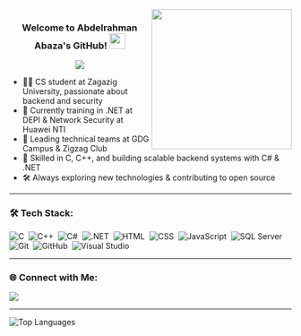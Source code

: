 <img width="250" align="right" src="https://c.tenor.com/_DOBjnGspYAAAAAM/code-coding.gif">

<h3 align="center">
  Welcome to Abdelrahman Abaza's GitHub!
  <img src="https://media.giphy.com/media/hvRJCLFzcasrR4ia7z/giphy.gif" width="28">
</h3>

<p align="center">
  <a href="https://github.com/DenverCoder1/readme-typing-svg">
    <img src="https://readme-typing-svg.herokuapp.com/?lines=.NET%20Developer%20%7C%20Cybersecurity%20Trainee;C%20%26%20C++%20Programmer;Always%20learning%20and%20building%20real%20projects!&font=Fira%20Code&center=true&width=500&height=45&color=00BFFF&vCenter=true&size=22">
  </a>
</p>

- 👨‍💻 CS student at Zagazig University, passionate about backend and security
- 🧠 Currently training in .NET at DEPI & Network Security at Huawei NTI
- 🚀 Leading technical teams at GDG Campus & Zigzag Club
- 🎯 Skilled in C, C++, and building scalable backend systems with C# & .NET
- 🛠️ Always exploring new technologies & contributing to open source

---

### 🛠️ Tech Stack:
![C](https://img.shields.io/badge/-C-05122A?style=flat&logo=c)&nbsp;
![C++](https://img.shields.io/badge/-C++-05122A?style=flat&logo=c%2B%2B)&nbsp;
![C#](https://img.shields.io/badge/-CSharp-05122A?style=flat&logo=csharp)&nbsp;
![.NET](https://img.shields.io/badge/-.NET-05122A?style=flat&logo=dotnet)&nbsp;
![HTML](https://img.shields.io/badge/-HTML5-05122A?style=flat&logo=html5)&nbsp;
![CSS](https://img.shields.io/badge/-CSS-05122A?style=flat&logo=css3)&nbsp;
![JavaScript](https://img.shields.io/badge/-JavaScript-05122A?style=flat&logo=javascript)&nbsp;
![SQL Server](https://img.shields.io/badge/-SQL_Server-05122A?style=flat&logo=microsoft-sql-server)&nbsp;
![Git](https://img.shields.io/badge/-Git-05122A?style=flat&logo=git)&nbsp;
![GitHub](https://img.shields.io/badge/-GitHub-05122A?style=flat&logo=github)&nbsp;
![Visual Studio](https://img.shields.io/badge/-Visual%20Studio-05122A?style=flat&logo=visual-studio)&nbsp;

---

### 🌐 Connect with Me:
<a href="https://linkedin.com/in/abdelrahman-abaza-9200a4266" target="_blank">
  <img src="https://img.shields.io/badge/-LinkedIn-0077B5?style=for-the-badge&logo=Linkedin&logoColor=white"/>
</a>

---

<img align="left" src="https://github-readme-stats.vercel.app/api/top-langs?username=Abaza44&show_icons=true&locale=en&layout=compact&theme=radical" alt="Top Languages" />
